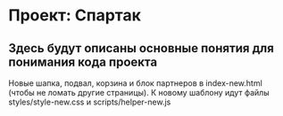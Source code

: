 # Проект: Спартак

## Здесь будут описаны основные понятия для понимания кода проекта

Новые шапка, подвал, корзина и блок партнеров в index-new.html (чтобы не ломать другие страницы).
К новому шаблону идут файлы styles/style-new.css и scripts/helper-new.js